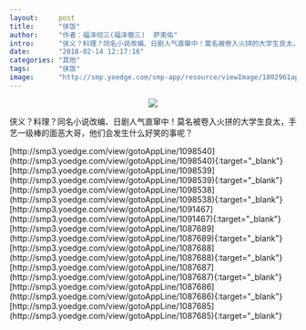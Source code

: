 ```yaml
---
layout:     post
title:      "侠饭"
author:     "作者：福泽彻三(福泽徹三)  萨美佑"
intro:      "侠义？料理？同名小说改编、日剧人气直窜中！莫名被卷入火拼的大学生良太，手艺一级棒的面恶大哥，他们会发生什么好笑的事呢？"
date:       "2018-02-14 12:17:16"
categories: "其他"
tags:       "侠饭"
image:      "http://smp.yoedge.com/smp-app/resource/viewImage/1002961appline.png"
---
```

<div style="text-align: center">
<p><img src="http://smp.yoedge.com/smp-app/resource/viewImage/1002961appline.png"/></p>
</div>
<p class="post-meta">
<span>侠义？料理？同名小说改编、日剧人气直窜中！莫名被卷入火拼的大学生良太，手艺一级棒的面恶大哥，他们会发生什么好笑的事呢？</span>
</p>
[http://smp3.yoedge.com/view/gotoAppLine/1098540](http://smp3.yoedge.com/view/gotoAppLine/1098540){:target="_blank"}
[http://smp3.yoedge.com/view/gotoAppLine/1098539](http://smp3.yoedge.com/view/gotoAppLine/1098539){:target="_blank"}
[http://smp3.yoedge.com/view/gotoAppLine/1098538](http://smp3.yoedge.com/view/gotoAppLine/1098538){:target="_blank"}
[http://smp3.yoedge.com/view/gotoAppLine/1091467](http://smp3.yoedge.com/view/gotoAppLine/1091467){:target="_blank"}
[http://smp3.yoedge.com/view/gotoAppLine/1087689](http://smp3.yoedge.com/view/gotoAppLine/1087689){:target="_blank"}
[http://smp3.yoedge.com/view/gotoAppLine/1087688](http://smp3.yoedge.com/view/gotoAppLine/1087688){:target="_blank"}
[http://smp3.yoedge.com/view/gotoAppLine/1087687](http://smp3.yoedge.com/view/gotoAppLine/1087687){:target="_blank"}
[http://smp3.yoedge.com/view/gotoAppLine/1087686](http://smp3.yoedge.com/view/gotoAppLine/1087686){:target="_blank"}
[http://smp3.yoedge.com/view/gotoAppLine/1087685](http://smp3.yoedge.com/view/gotoAppLine/1087685){:target="_blank"}


